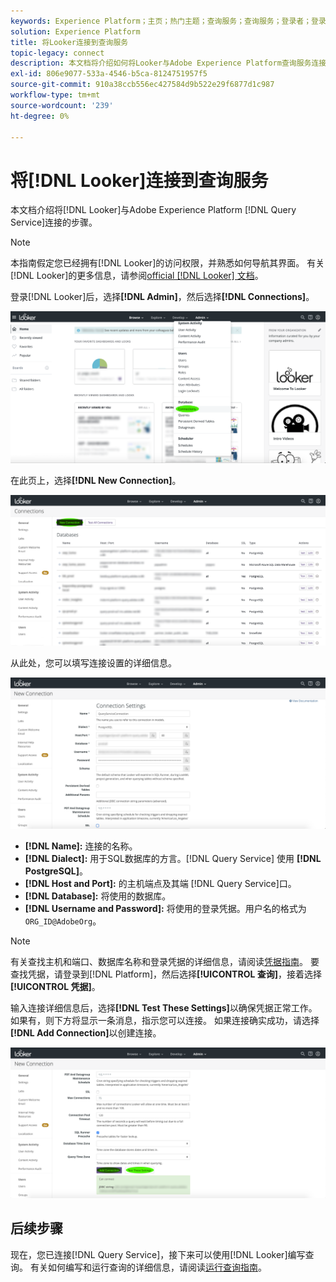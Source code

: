 ```yaml
---
keywords: Experience Platform；主页；热门主题；查询服务；查询服务；登录者；登录者；连接到查询服务；
solution: Experience Platform
title: 将Looker连接到查询服务
topic-legacy: connect
description: 本文档将介绍如何将Looker与Adobe Experience Platform查询服务连接。
exl-id: 806e9077-533a-4546-b5ca-8124751957f5
source-git-commit: 910a38ccb556ec427584d9b522e29f6877d1c987
workflow-type: tm+mt
source-wordcount: '239'
ht-degree: 0%

---
```


# 将[!DNL Looker]连接到查询服务

本文档介绍将[!DNL Looker]与Adobe Experience Platform [!DNL Query Service]连接的步骤。

>[!NOTE]
>
> 本指南假定您已经拥有[!DNL Looker]的访问权限，并熟悉如何导航其界面。 有关[!DNL Looker]的更多信息，请参阅[official [!DNL Looker] 文档](https://docs.looker.com/)。

登录[!DNL Looker]后，选择&#x200B;**[!DNL Admin]**，然后选择&#x200B;**[!DNL Connections]**。

![](../images/clients/looker/click-admin-connections.png)

在此页上，选择&#x200B;**[!DNL New Connection]**。

![](../images/clients/looker/click-new-connection.png)

从此处，您可以填写连接设置的详细信息。

![](../images/clients/looker/new-connection.png)

- **[!DNL Name]:** 连接的名称。
- **[!DNL Dialect]:** 用于SQL数据库的方言。[!DNL Query Service] 使用 **[!DNL PostgreSQL]**。
- **[!DNL Host and Port]:** 的主机端点及其端 [!DNL Query Service]口。
- **[!DNL Database]:** 将使用的数据库。
- **[!DNL Username and Password]:** 将使用的登录凭据。用户名的格式为`ORG_ID@AdobeOrg`。

>[!NOTE]
>
>有关查找主机和端口、数据库名称和登录凭据的详细信息，请阅读[凭据指南](../ui/credentials.md)。 要查找凭据，请登录到[!DNL Platform]，然后选择&#x200B;**[!UICONTROL 查询]**，接着选择&#x200B;**[!UICONTROL 凭据]**。

输入连接详细信息后，选择&#x200B;**[!DNL Test These Settings]**&#x200B;以确保凭据正常工作。 如果有，则下方将显示一条消息，指示您可以连接。 如果连接确实成功，请选择&#x200B;**[!DNL Add Connection]**&#x200B;以创建连接。

![](../images/clients/looker/click-test-connection.png)

## 后续步骤

现在，您已连接[!DNL Query Service]，接下来可以使用[!DNL Looker]编写查询。 有关如何编写和运行查询的详细信息，请阅读[运行查询指南](../best-practices/writing-queries.md)。
